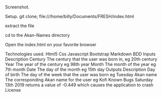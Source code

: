 
Screenshot.


Setup.
git clone; file:///home/billy/Documents/FRESH/index.html

extract the file

cd to the Akan-Names directory

Open the index.html on your favorite browser

Technologies used.
Html5
Css
Javascript
Bootstrap
Markdown
BDD
Inputs	Description
Century	The century that the user was born in, eg 20th century
Year	The year of the century eg 98th year
Month	The month of the year eg 7th month
Date	The day of the month eg 15th day
Outputs	Description
Day of birth	The day of the week that the user was born eg Tuesday
Akan name	The corresponding Akan name for the user eg Kofi
Known Bugs
Saturday 13th 2019 returns a value of -0.449 which causes the application to crash
License

